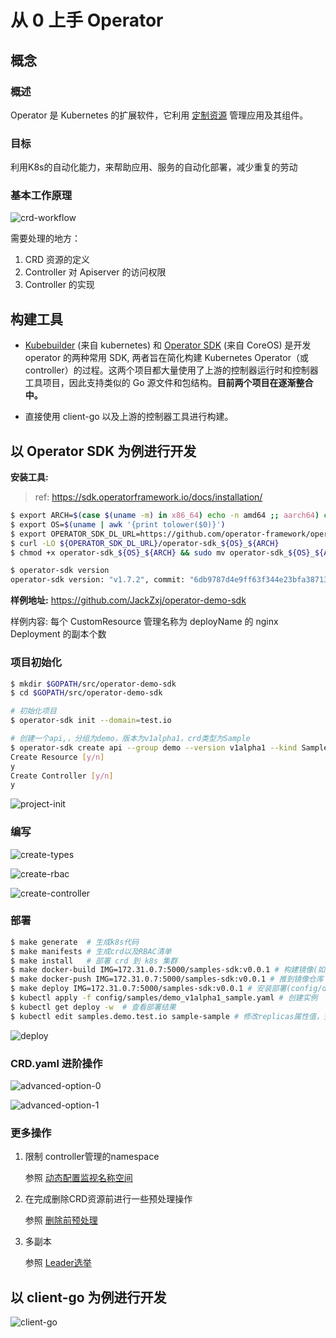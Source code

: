 # 从 0 上手 Operator

## 概念

### 概述

Operator 是 Kubernetes 的扩展软件，它利用 [定制资源](https://kubernetes.io/zh/docs/concepts/extend-kubernetes/api-extension/custom-resources/) 管理应用及其组件。

### 目标

利用K8s的自动化能力，来帮助应用、服务的自动化部署，减少重复的劳动

### 基本工作原理

![crd-workflow](../images/operator-from-0-to-1/crd-workflow.png)

需要处理的地方：

1. CRD 资源的定义
2. Controller 对 Apiserver 的访问权限
3. Controller 的实现

## 构建工具

* [Kubebuilder](https://github.com/kubernetes-sigs/kubebuilder) (来自 kubernetes) 和 [Operator SDK](https://github.com/operator-framework/operator-sdk) (来自 CoreOS) 是开发 operator 的两种常用 SDK, 两者旨在简化构建 Kubernetes Operator（或controller）的过程。这两个项目都大量使用了上游的控制器运行时和控制器工具项目，因此支持类似的 Go 源文件和包结构。**目前两个项目在逐渐整合中。**

* 直接使用 client-go 以及上游的控制器工具进行构建。

## 以 Operator SDK 为例进行开发

**安装工具:**

> ref: https://sdk.operatorframework.io/docs/installation/

```BASH
$ export ARCH=$(case $(uname -m) in x86_64) echo -n amd64 ;; aarch64) echo -n arm64 ;; *) echo -n $(uname -m) ;; esac) 
$ export OS=$(uname | awk '{print tolower($0)}') 
$ export OPERATOR_SDK_DL_URL=https://github.com/operator-framework/operator-sdk/releases/download/v1.7.2 
$ curl -LO ${OPERATOR_SDK_DL_URL}/operator-sdk_${OS}_${ARCH} 
$ chmod +x operator-sdk_${OS}_${ARCH} && sudo mv operator-sdk_${OS}_${ARCH} /usr/local/bin/operator-sdk 

$ operator-sdk version
operator-sdk version: "v1.7.2", commit: "6db9787d4e9ff63f344e23bfa387133112bda56b", kubernetes version: "1.19.4", go version: "go1.15.5", GOOS: "linux", GOARCH: "amd64"
```

**样例地址:** https://github.com/JackZxj/operator-demo-sdk

样例内容: 每个 CustomResource 管理名称为 deployName 的 nginx Deployment 的副本个数

### 项目初始化

```BASH
$ mkdir $GOPATH/src/operator-demo-sdk
$ cd $GOPATH/src/operator-demo-sdk

# 初始化项目
$ operator-sdk init --domain=test.io

# 创建一个api,，分组为demo，版本为v1alpha1，crd类型为Sample
$ operator-sdk create api --group demo --version v1alpha1 --kind Sample
Create Resource [y/n]
y
Create Controller [y/n]
y
```

![project-init](../images/operator-from-0-to-1/project-init.png)

### 编写

![create-types](../images/operator-from-0-to-1/create-types.png)

![create-rbac](../images/operator-from-0-to-1/create-rbac.png)

![create-controller](../images/operator-from-0-to-1/create-controller.png)

### 部署

```BASH
$ make generate  # 生成k8s代码 
$ make manifests # 生成crd以及RBAC清单 
$ make install   # 部署 crd 到 k8s 集群
$ make docker-build IMG=172.31.0.7:5000/samples-sdk:v0.0.1 # 构建镜像(如果没有写test,可以注释掉docker-build里的test项,直接build)
$ make docker-push IMG=172.31.0.7:5000/samples-sdk:v0.0.1 # 推到镜像仓库
$ make deploy IMG=172.31.0.7:5000/samples-sdk:v0.0.1 # 安装部署(config/default/manager_auth_proxy_patch.yaml中的镜像可能拉不下来)
$ kubectl apply -f config/samples/demo_v1alpha1_sample.yaml # 创建实例
$ kubectl get deploy -w  # 查看部署结果
$ kubectl edit samples.demo.test.io sample-sample # 修改replicas属性值，查看deployment数量是否被operator更新
```

![deploy](../images/operator-from-0-to-1/deploy.png)

### CRD.yaml 进阶操作

![advanced-option-0](../images/operator-from-0-to-1/advanced-option-0.png)

![advanced-option-1](../images/operator-from-0-to-1/advanced-option-1.png)

### 更多操作

1. 限制 controller管理的namespace

    参照 [动态配置监视名称空间](https://sdk.operatorframework.io/docs/building-operators/golang/operator-scope/#configuring-watch-namespaces-dynamically)

2. 在完成删除CRD资源前进行一些预处理操作

    参照 [删除前预处理](https://sdk.operatorframework.io/docs/building-operators/golang/advanced-topics/#handle-cleanup-on-deletion)

3. 多副本

    参照 [Leader选举](https://sdk.operatorframework.io/docs/building-operators/golang/advanced-topics/#leader-election)

## 以 client-go 为例进行开发

![client-go](../images/operator-from-0-to-1/client-go.png)
